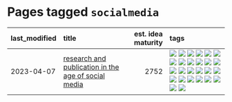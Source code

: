# Pages tagged `socialmedia`

|last_modified|title|est. idea maturity|tags
|:---|:---|---:|:---|
|2023-04-07|[research and publication in the age of social media](../research-and-social.md)|2752|[![](https://img.shields.io/badge/tag-arxiv-957448)](../tags/arxiv.md) [![](https://img.shields.io/badge/tag-citation-936135)](../tags/citation.md) [![](https://img.shields.io/badge/tag-corrections-deeba9)](../tags/corrections.md) [![](https://img.shields.io/badge/tag-credit-c456a9)](../tags/credit.md) [![](https://img.shields.io/badge/tag-curation-d7de4b)](../tags/curation.md) [![](https://img.shields.io/badge/tag-discoverability-e54ba1)](../tags/discoverability.md) [![](https://img.shields.io/badge/tag-discussion-426a5f)](../tags/discussion.md) [![](https://img.shields.io/badge/tag-feed-e3b2c7)](../tags/feed.md) [![](https://img.shields.io/badge/tag-git-dafbc7)](../tags/git.md) [![](https://img.shields.io/badge/tag-git-dafbc7)](../tags/git.md) [![](https://img.shields.io/badge/tag-historyofscience-7064e0)](../tags/historyofscience.md) [![](https://img.shields.io/badge/tag-mastodon-6819c6)](../tags/mastodon.md) [![](https://img.shields.io/badge/tag-openreview-11772b)](../tags/openreview.md) [![](https://img.shields.io/badge/tag-paperswithcode-5fba1d)](../tags/paperswithcode.md) [![](https://img.shields.io/badge/tag-platform-587798)](../tags/platform.md) [![](https://img.shields.io/badge/tag-publication-76bb24)](../tags/publication.md) [![](https://img.shields.io/badge/tag-reproducibility-2c91b4)](../tags/reproducibility.md) [![](https://img.shields.io/badge/tag-research-d2ea1b)](../tags/research.md) [![](https://img.shields.io/badge/tag-retractions-dce8fa)](../tags/retractions.md) [![](https://img.shields.io/badge/tag-search-82f36e)](../tags/search.md) [![](https://img.shields.io/badge/tag-socialmedia-ac8815)](../tags/socialmedia.md) [![](https://img.shields.io/badge/tag-stackoverflow-161a53)](../tags/stackoverflow.md) [![](https://img.shields.io/badge/tag-subscription-b3194)](../tags/subscription.md) [![](https://img.shields.io/badge/tag-transparency-0e5ec)](../tags/transparency.md) [![](https://img.shields.io/badge/tag-twitter-34720)](../tags/twitter.md) [![](https://img.shields.io/badge/tag-validation-db71cb)](../tags/validation.md)|